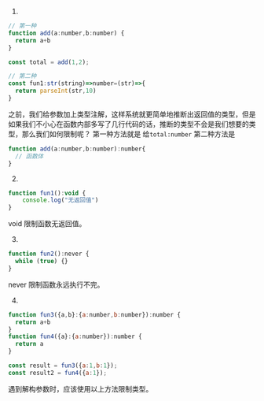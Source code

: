 1. 
```js
// 第一种
function add(a:number,b:number) {
  return a+b
}

const total = add(1,2);

// 第二种
const fun1:str(string)=>number=(str)=>{
  return parseInt(str,10)
}

```
之前，我们给参数加上类型注解，这样系统就更简单地推断出返回值的类型，但是如果我们不小心在函数内部多写了几行代码的话，推断的类型不会是我们想要的类型，那么我们如何限制呢？
第一种方法就是 给`total:number`
第二种方法是 
```js
function add(a:number,b:number):number{
  // 函数体
}

```
2. 
```js
function fun1():void {
    console.log("无返回值")
}
```
void 限制函数无返回值。

3. 
```js
function fun2():never {
  while (true) {}
}
```
never 限制函数永远执行不完。

4. 
```js
function fun3({a,b}:{a:number,b:number}):number {
  return a+b
}
function fun4({a}:{a:number}):number {
  return a
}

const result = fun3({a:1,b:1});
const result2 = fun4({a:1});
```
遇到解构参数时，应该使用以上方法限制类型。